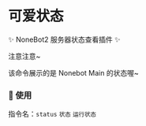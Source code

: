 # 可爱状态
✨ NoneBot2 服务器状态查看插件 ✨

注意注意~

该命令展示的是 Nonebot Main 的状态喔~
### 🎉 使用

指令名：`status` `状态` `运行状态`
